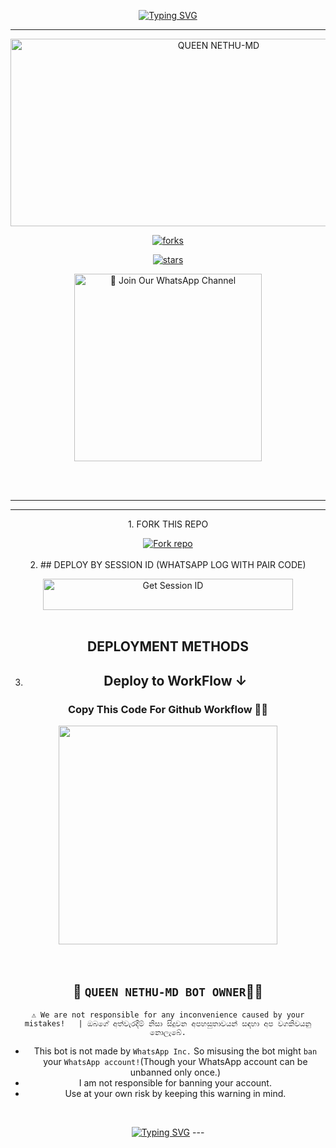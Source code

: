 <p align="center">
<a href="https://git.io/typing-svg"><img src="https://readme-typing-svg.demolab.com?font=EB+Garamond&weight=800&size=28&duration=4000&pause=1000&random=false&width=435&lines=WELCOME+TO+QUEEN+NETHU;MULTI-DEVICE+WHATSAPP+BOT;DEVELOPED+BY;MANUL+OFFICIAL." alt="Typing SVG" /></a>

 
  
<div align="center">
</p

<hr>

<hr>

<p align="center">
  <a href="https://youtu.be/@ManulOfficialTech">
    <img alt="QUEEN NETHU-MD" height="300" width="650" src="https://i.ibb.co/xbY5J8S/IMG-20250228-WA0188.jpg">

    

![forks](https://img.shields.io/github/forks/ManulOfcTech/Manu-XMD?label=Forks&style=social)

![stars](https://img.shields.io/github/stars/ManulOfcTech/Manu-XMD?style=social)




<a href="https://whatsapp.com/channel/0029Vb5M3BAJf05VWwqwtP0e"><img src="https://img.shields.io/badge/%E2%9D%A4%EF%B8%8F%E2%80%8D%20Join%20Our%20WhatsApp%20Channel%F0%9F%91%A8%E2%80%8D%F0%9F%92%BB-green" alt="📎 Join Our WhatsApp Channel" width="300"></a>

<br>
<br>


</details>





<hr>

<hr>
1. FORK THIS REPO


<a href='https://github.com/Queen-Nethu122/QUEEN-NETHU-MD/fork' target="_blank"><img alt='Fork repo' src='https://img.shields.io/badge/Fork This Repo-black?style=for-the-badge&logo=git&logoColor=white'/></a>
<br>
<br>
2. ## DEPLOY BY SESSION ID (WHATSAPP LOG WITH PAIR CODE)

<a href='https://nethu-1.onrender.com' target="_blank"><img alt='Get Session ID' src='https://img.shields.io/badge/%F0%9F%9A%80%EF%B8%8F%E2%80%8D%20-%F0%9F%93%8B%20%20PAIR%20CODE%20WEB%F0%9F%91%A8%E2%80%8D%F0%9F%92%BB-blue' width="400" height="50" alt="Deploy bot"/></a>
<br>
<br>
## DEPLOYMENT METHODS

3. ## Deploy to WorkFlow ↓

### Copy This Code For Github Workflow 💞💕



<a href="https://whatsapp.com/channel/0029Vb5M3BAJf05VWwqwtP0e"><img src="https://img.shields.io/badge/COPY%20DEPLOY%20CODE-red"  width="350"></a>
<br>
<br>
<br>
## 👑 `QUEEN NETHU-MD BOT OWNER`👨‍💻 

`⚠️ We are not responsible for any inconvenience caused by your mistakes!   | ඔබගේ අත්වැරදීම් නිසා සිදුවන අපහසුතාවයන් සඳහා අප වගකිවයනු නොලැබේ.`

- This bot is not made by `WhatsApp Inc.` So misusing the bot might `ban` your `WhatsApp account!`(Though your WhatsApp account can be unbanned only once.)
- I am not responsible for banning your account.
- Use at your own risk by keeping this warning in mind.
 <br>
 </p>
    <p align="center">
<a href="https://git.io/typing-svg"><img src="https://readme-typing-svg.demolab.com?font=EB+Garamond&weight=800&size=28&duration=4000&pause=1000&random=false&width=435&lines=THANKS+ALL+USE+MY+BOT;QUEEN+NETHU-MD" alt="Typing SVG" /></a>
---
